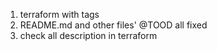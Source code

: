 1. terraform with tags
2. README.md and other files' @TOOD all fixed 
3. check all description in terraform